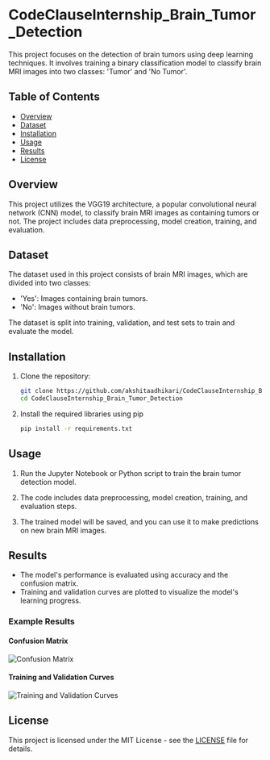 # CodeClauseInternship_Brain_Tumor_Detection

This project focuses on the detection of brain tumors using deep learning techniques. It involves training a binary classification model to classify brain MRI images into two classes: 'Tumor' and 'No Tumor'.

## Table of Contents

- [Overview](#overview)
- [Dataset](#dataset)
- [Installation](#installation)
- [Usage](#usage)
- [Results](#results)
- [License](#license)

## Overview

This project utilizes the VGG19 architecture, a popular convolutional neural network (CNN) model, to classify brain MRI images as containing tumors or not. The project includes data preprocessing, model creation, training, and evaluation.

## Dataset

The dataset used in this project consists of brain MRI images, which are divided into two classes:
- 'Yes': Images containing brain tumors.
- 'No': Images without brain tumors.

The dataset is split into training, validation, and test sets to train and evaluate the model.

## Installation

1. Clone the repository:

    ```bash
    git clone https://github.com/akshitaadhikari/CodeClauseInternship_Brain_Tumor_Detection.git
    cd CodeClauseInternship_Brain_Tumor_Detection

2. Install the required libraries using pip
   
    ```bash
    pip install -r requirements.txt

## Usage

1. Run the Jupyter Notebook or Python script to train the brain tumor detection model.

2. The code includes data preprocessing, model creation, training, and evaluation steps.

3. The trained model will be saved, and you can use it to make predictions on new brain MRI images.

## Results

- The model's performance is evaluated using accuracy and the confusion matrix.
- Training and validation curves are plotted to visualize the model's learning progress.

### Example Results

#### Confusion Matrix

![Confusion Matrix](matrix.png)

#### Training and Validation Curves

![Training and Validation Curves](graph.png)

## License

This project is licensed under the MIT License - see the [LICENSE](LICENSE) file for details.

